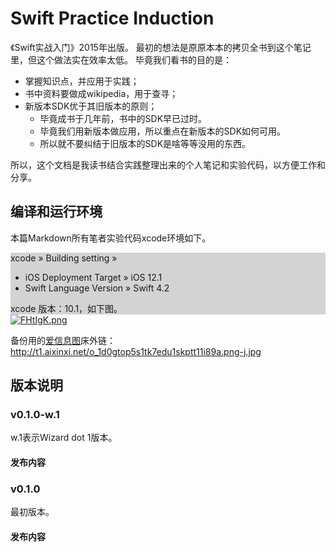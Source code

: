 Swift Practice Induction
========================

《Swift实战入门》2015年出版。
最初的想法是原原本本的拷贝全书到这个笔记里，但这个做法实在效率太低。
毕竟我们看书的目的是：

- 掌握知识点，并应用于实践；
- 书中资料要做成wikipedia，用于查寻；
- 新版本SDK优于其旧版本的原则；
    * 毕竟成书于几年前，书中的SDK早已过时。
    * 毕竟我们用新版本做应用，所以重点在新版本的SDK如何可用。
    * 所以就不要纠结于旧版本的SDK是啥等等没用的东西。

所以，这个文档是我读书结合实践整理出来的个人笔记和实验代码，以方便工作和分享。

编译和运行环境
------------
本篇Markdown所有笔者实验代码xcode环境如下。

<html>
<div style="background-color:lightgrey">
xcode &raquo; Building setting &raquo;
<ul>
<li> iOS Deployment Target &raquo; iOS 12.1
<li> Swift Language Version &raquo; Swift 4.2
</ul>
xcode 版本：10.1，如下图。
</div>
<a href="https://imgchr.com/i/FHtIgK"><img src="https://s2.ax1x.com/2019/01/06/FHtIgK.md.png" alt="FHtIgK.png" border="0" /></a>

</html>


备份用的[爱信息图](https://tu.aixinxi.net/index.php)床外链：<http://t1.aixinxi.net/o_1d0gtop5s1tk7edu1skptt11i89a.png-j.jpg>

版本说明
------

### v0.1.0-w.1

w.1表示Wizard dot 1版本。

#### 发布内容

### v0.1.0

最初版本。

#### 发布内容